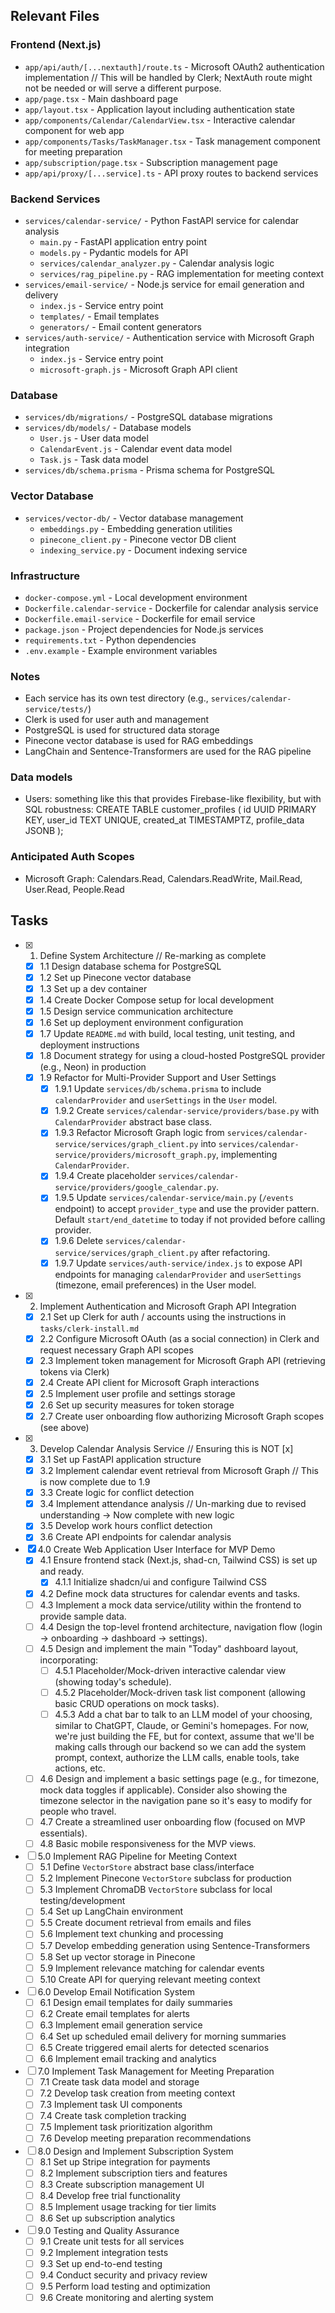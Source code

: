 ## Relevant Files

### Frontend (Next.js)
- `app/api/auth/[...nextauth]/route.ts` - Microsoft OAuth2 authentication implementation // This will be handled by Clerk; NextAuth route might not be needed or will serve a different purpose.
- `app/page.tsx` - Main dashboard page
- `app/layout.tsx` - Application layout including authentication state
- `app/components/Calendar/CalendarView.tsx` - Interactive calendar component for web app
- `app/components/Tasks/TaskManager.tsx` - Task management component for meeting preparation
- `app/subscription/page.tsx` - Subscription management page
- `app/api/proxy/[...service].ts` - API proxy routes to backend services

### Backend Services
- `services/calendar-service/` - Python FastAPI service for calendar analysis
  - `main.py` - FastAPI application entry point
  - `models.py` - Pydantic models for API
  - `services/calendar_analyzer.py` - Calendar analysis logic
  - `services/rag_pipeline.py` - RAG implementation for meeting context
- `services/email-service/` - Node.js service for email generation and delivery
  - `index.js` - Service entry point
  - `templates/` - Email templates
  - `generators/` - Email content generators
- `services/auth-service/` - Authentication service with Microsoft Graph integration
  - `index.js` - Service entry point
  - `microsoft-graph.js` - Microsoft Graph API client

### Database
- `services/db/migrations/` - PostgreSQL database migrations
- `services/db/models/` - Database models
  - `User.js` - User data model
  - `CalendarEvent.js` - Calendar event data model
  - `Task.js` - Task data model
- `services/db/schema.prisma` - Prisma schema for PostgreSQL


### Vector Database
- `services/vector-db/` - Vector database management
  - `embeddings.py` - Embedding generation utilities
  - `pinecone_client.py` - Pinecone vector DB client
  - `indexing_service.py` - Document indexing service

### Infrastructure
- `docker-compose.yml` - Local development environment
- `Dockerfile.calendar-service` - Dockerfile for calendar analysis service
- `Dockerfile.email-service` - Dockerfile for email service
- `package.json` - Project dependencies for Node.js services
- `requirements.txt` - Python dependencies
- `.env.example` - Example environment variables

### Notes

- Each service has its own test directory (e.g., `services/calendar-service/tests/`)
- Clerk is used for user auth and management
- PostgreSQL is used for structured data storage
- Pinecone vector database is used for RAG embeddings
- LangChain and Sentence-Transformers are used for the RAG pipeline


### Data models
- Users: something like this that provides Firebase-like flexibility, but with SQL robustness:
  CREATE TABLE customer_profiles (
  id UUID PRIMARY KEY,
  user_id TEXT UNIQUE,
  created_at TIMESTAMPTZ,
  profile_data JSONB
);

### Anticipated Auth Scopes
- Microsoft Graph: Calendars.Read, Calendars.ReadWrite, Mail.Read, User.Read, People.Read

## Tasks

- [x] 1. Define System Architecture // Re-marking as complete
  - [x] 1.1 Design database schema for PostgreSQL
  - [x] 1.2 Set up Pinecone vector database
  - [x] 1.3 Set up a dev container
  - [x] 1.4 Create Docker Compose setup for local development
  - [x] 1.5 Design service communication architecture
  - [x] 1.6 Set up deployment environment configuration
  - [x] 1.7 Update `README.md` with build, local testing, unit testing, and deployment instructions
  - [x] 1.8 Document strategy for using a cloud-hosted PostgreSQL provider (e.g., Neon) in production
  - [x] 1.9 Refactor for Multi-Provider Support and User Settings
    - [x] 1.9.1 Update `services/db/schema.prisma` to include `calendarProvider` and `userSettings` in the `User` model.
    - [x] 1.9.2 Create `services/calendar-service/providers/base.py` with `CalendarProvider` abstract base class.
    - [x] 1.9.3 Refactor Microsoft Graph logic from `services/calendar-service/services/graph_client.py` into `services/calendar-service/providers/microsoft_graph.py`, implementing `CalendarProvider`.
    - [x] 1.9.4 Create placeholder `services/calendar-service/providers/google_calendar.py`.
    - [x] 1.9.5 Update `services/calendar-service/main.py` (`/events` endpoint) to accept `provider_type` and use the provider pattern. Default `start/end_datetime` to today if not provided before calling provider.
    - [x] 1.9.6 Delete `services/calendar-service/services/graph_client.py` after refactoring.
    - [x] 1.9.7 Update `services/auth-service/index.js` to expose API endpoints for managing `calendarProvider` and `userSettings` (timezone, email preferences) in the User model.

- [x] 2. Implement Authentication and Microsoft Graph API Integration
  - [x] 2.1 Set up Clerk for auth / accounts using the instructions in `tasks/clerk-install.md`
  - [x] 2.2 Configure Microsoft OAuth (as a social connection) in Clerk and request necessary Graph API scopes
  - [x] 2.3 Implement token management for Microsoft Graph API (retrieving tokens via Clerk)
  - [x] 2.4 Create API client for Microsoft Graph interactions
  - [x] 2.5 Implement user profile and settings storage
  - [x] 2.6 Set up security measures for token storage
  - [x] 2.7 Create user onboarding flow authorizing Microsoft Graph scopes (see above)

- [x] 3. Develop Calendar Analysis Service // Ensuring this is NOT [x]
  - [x] 3.1 Set up FastAPI application structure
  - [x] 3.2 Implement calendar event retrieval from Microsoft Graph // This is now complete due to 1.9
  - [x] 3.3 Create logic for conflict detection
  - [x] 3.4 Implement attendance analysis // Un-marking due to revised understanding -> Now complete with new logic
  - [x] 3.5 Develop work hours conflict detection
  - [x] 3.6 Create API endpoints for calendar analysis

- [x] 4.0 Create Web Application User Interface for MVP Demo
  - [x] 4.1 Ensure frontend stack (Next.js, shad-cn, Tailwind CSS) is set up and ready.
    - [x] 4.1.1 Initialize shadcn/ui and configure Tailwind CSS
  - [x] 4.2 Define mock data structures for calendar events and tasks.
  - [ ] 4.3 Implement a mock data service/utility within the frontend to provide sample data.
  - [ ] 4.4 Design the top-level frontend architecture, navigation flow (login -> onboarding -> dashboard -> settings).
  - [ ] 4.5 Design and implement the main "Today" dashboard layout, incorporating:
    - [ ] 4.5.1 Placeholder/Mock-driven interactive calendar view (showing today's schedule).
    - [ ] 4.5.2 Placeholder/Mock-driven task list component (allowing basic CRUD operations on mock tasks).
    - [ ] 4.5.3 Add a chat bar to talk to an LLM model of your choosing, similar to ChatGPT, Claude, or Gemini's homepages. For now, we're just building the FE, but for context, assume that we'll be making calls through our backend so we can add the system prompt, context, authorize the LLM calls, enable tools, take actions, etc.
  - [ ] 4.6 Design and implement a basic settings page (e.g., for timezone, mock data toggles if applicable).  Consider also showing the timezone selector in the navigation pane so it's easy to modify for people who travel.
  - [ ] 4.7 Create a streamlined user onboarding flow (focused on MVP essentials).
  - [ ] 4.8 Basic mobile responsiveness for the MVP views.

- [ ] 5.0 Implement RAG Pipeline for Meeting Context
  - [ ] 5.1 Define `VectorStore` abstract base class/interface
  - [ ] 5.2 Implement Pinecone `VectorStore` subclass for production
  - [ ] 5.3 Implement ChromaDB `VectorStore` subclass for local testing/development
  - [ ] 5.4 Set up LangChain environment
  - [ ] 5.5 Create document retrieval from emails and files
  - [ ] 5.6 Implement text chunking and processing
  - [ ] 5.7 Develop embedding generation using Sentence-Transformers
  - [ ] 5.8 Set up vector storage in Pinecone
  - [ ] 5.9 Implement relevance matching for calendar events
  - [ ] 5.10 Create API for querying relevant meeting context

- [ ] 6.0 Develop Email Notification System
  - [ ] 6.1 Design email templates for daily summaries
  - [ ] 6.2 Create email templates for alerts
  - [ ] 6.3 Implement email generation service
  - [ ] 6.4 Set up scheduled email delivery for morning summaries
  - [ ] 6.5 Create triggered email alerts for detected scenarios
  - [ ] 6.6 Implement email tracking and analytics

- [ ] 7.0 Implement Task Management for Meeting Preparation
  - [ ] 7.1 Create task data model and storage
  - [ ] 7.2 Develop task creation from meeting context
  - [ ] 7.3 Implement task UI components
  - [ ] 7.4 Create task completion tracking
  - [ ] 7.5 Implement task prioritization algorithm
  - [ ] 7.6 Develop meeting preparation recommendations

- [ ] 8.0 Design and Implement Subscription System
  - [ ] 8.1 Set up Stripe integration for payments
  - [ ] 8.2 Implement subscription tiers and features
  - [ ] 8.3 Create subscription management UI
  - [ ] 8.4 Develop free trial functionality
  - [ ] 8.5 Implement usage tracking for tier limits
  - [ ] 8.6 Set up subscription analytics

- [ ] 9.0 Testing and Quality Assurance
  - [ ] 9.1 Create unit tests for all services
  - [ ] 9.2 Implement integration tests
  - [ ] 9.3 Set up end-to-end testing
  - [ ] 9.4 Conduct security and privacy review
  - [ ] 9.5 Perform load testing and optimization
  - [ ] 9.6 Create monitoring and alerting system 